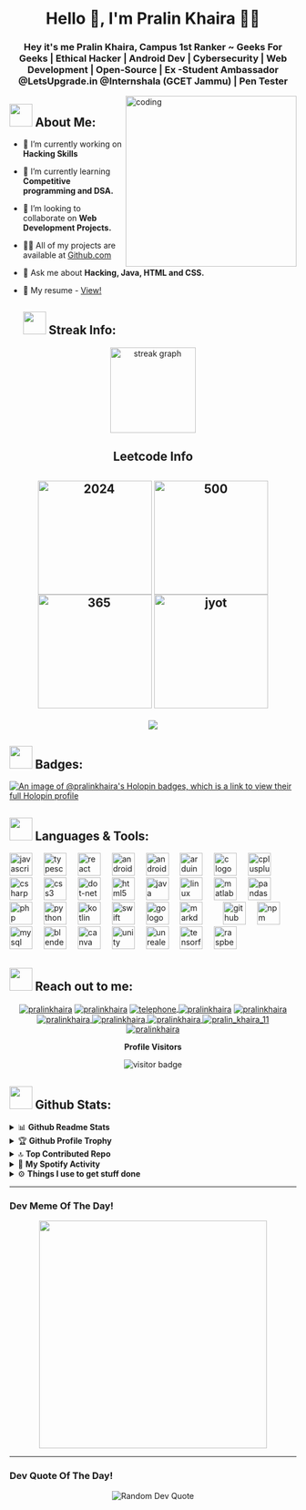 <h1 align="center">Hello 👋, I'm Pralin Khaira 🎯️🚀️</h1>
<h3 align="center">Hey it's me Pralin Khaira, Campus 1st Ranker ~ Geeks For Geeks | Ethical Hacker | Android Dev | Cybersecurity | Web Development | Open-Source | Ex -Student Ambassador @LetsUpgrade.in @Internshala (GCET Jammu) | Pen Tester</h3>

<img align="right" alt="coding" width="300" src="https://media.giphy.com/media/lP8xu5t2DLGG045H8F/giphy.gif">

## <img src="https://media.giphy.com/media/WUlplcMpOCEmTGBtBW/giphy.gif" width="40"> **About Me:**

- 🔭 I’m currently working on **Hacking Skills**
- 🌱 I’m currently learning **Competitive programming and DSA.**
- 👯 I’m looking to collaborate on **Web Development Projects.**
- 👨‍💻 All of my projects are available at <a href="https://github.com/pralinkhaira?tab=repositories" target="blank">Github.com</a>
- 💬 Ask me about **Hacking, Java, HTML and CSS.**
- 📃 My resume - [View!](https://drive.google.com/file/d/1dTb9rDG3XNxOxH1Yf-9UH8uQq666Y-yT/view?usp=sharing)

  ## <img src="https://media.giphy.com/media/WiIuC6fAOoXD2/giphy.gif" width="40"> **Streak Info**:
<div align="center">
  <img src="https://streak-stats.demolab.com?user=pralinkhaira&locale=en&mode=daily&theme=midnight-purple&hide_border=false&border_radius=5&order=3" height="150" alt="streak graph"/>
</div>

<h2 align="center">Leetcode Info<h2>  
<p align="center">
	<a href="https://leetcode.com/pralin1903/" target="_blank"><img align="center" src="https://assets.leetcode.com/static_assets/marketing/2024.gif" alt="2024" height="200" width="200" /></a>
  <a href="https://leetcode.com/pralin1903/" target="_blank"><img align="center" src="https://assets.leetcode.com/static_assets/marketing/500.gif" alt="500" height="200" width="200" /></a>
  <a href="https://leetcode.com/pralin1903/" target="_blank"><img align="center" src="https://assets.leetcode.com/static_assets/marketing/365.gif" alt="365" height="200" width="200" /></a>
  <a href="https://leetcode.com/pralin1903/" target="_blank"><img align="center" src="https://assets.leetcode.com/static_assets/marketing/2024-200.gif" alt="jyot" height="200" width="200" /></a>
</p>
<p align="center">
  
  <img  align=top flex-grow=1 src="https://leetcard.jacoblin.cool/pralin1903?theme=dark&font=Nunito&ext=heatmap" />  
</p>

## <img src="https://media.giphy.com/media/j2pOGeGYKe2xCCKwfi/giphy.gif" width="40"> **Badges:**
[![An image of @pralinkhaira's Holopin badges, which is a link to view their full Holopin profile](https://holopin.me/pralinkhaira1903)](https://holopin.io/@pralinkhaira1903)

## <img src="https://media.giphy.com/media/j2pOGeGYKe2xCCKwfi/giphy.gif" width="40"> **Languages & Tools:**

<div align="left">
  <img src="https://cdn.jsdelivr.net/gh/devicons/devicon/icons/javascript/javascript-original.svg" height="40" alt="javascript logo"  />
  <img width="12" />
  <img src="https://cdn.jsdelivr.net/gh/devicons/devicon/icons/typescript/typescript-original.svg" height="40" alt="typescript logo"  />
  <img width="12" />
  <img src="https://cdn.jsdelivr.net/gh/devicons/devicon/icons/react/react-original.svg" height="40" alt="react logo"  />
  <img width="12" />
  <img src="https://cdn.jsdelivr.net/gh/devicons/devicon/icons/androidstudio/androidstudio-original.svg" height="40" alt="androidstudio logo"  />
  <img width="12" />
  <img src="https://cdn.jsdelivr.net/gh/devicons/devicon/icons/android/android-original.svg" height="40" alt="android logo"  />
  <img width="12" />
  <img src="https://cdn.jsdelivr.net/gh/devicons/devicon/icons/arduino/arduino-original.svg" height="40" alt="arduino logo"  />
  <img width="12" />
  <img src="https://cdn.jsdelivr.net/gh/devicons/devicon/icons/c/c-original.svg" height="40" alt="c logo"  />
  <img width="12" />
  <img src="https://cdn.jsdelivr.net/gh/devicons/devicon/icons/cplusplus/cplusplus-original.svg" height="40" alt="cplusplus logo"  />
  <img width="12" />
  <img src="https://cdn.jsdelivr.net/gh/devicons/devicon/icons/csharp/csharp-original.svg" height="40" alt="csharp logo"  />
  <img width="12" />
  <img src="https://cdn.jsdelivr.net/gh/devicons/devicon/icons/css3/css3-original.svg" height="40" alt="css3 logo"  />
  <img width="12" />
  <img src="https://cdn.jsdelivr.net/gh/devicons/devicon/icons/dot-net/dot-net-original.svg" height="40" alt="dot-net logo"  />
  <img width="12" />
  <img src="https://cdn.jsdelivr.net/gh/devicons/devicon/icons/html5/html5-original.svg" height="40" alt="html5 logo"  />
  <img width="12" />
  <img src="https://cdn.jsdelivr.net/gh/devicons/devicon/icons/java/java-original.svg" height="40" alt="java logo"  />
  <img width="12" />
  <img src="https://cdn.jsdelivr.net/gh/devicons/devicon/icons/linux/linux-original.svg" height="40" alt="linux logo"  />
  <img width="12" />
  <img src="https://cdn.jsdelivr.net/gh/devicons/devicon/icons/matlab/matlab-original.svg" height="40" alt="matlab logo"  />
  <img width="12" />
  <img src="https://cdn.jsdelivr.net/gh/devicons/devicon/icons/pandas/pandas-original.svg" height="40" alt="pandas logo"  />
  <img width="12" />
  <img src="https://cdn.jsdelivr.net/gh/devicons/devicon/icons/php/php-original.svg" height="40" alt="php logo"  />
  <img width="12" />
  <img src="https://cdn.jsdelivr.net/gh/devicons/devicon/icons/python/python-original.svg" height="40" alt="python logo"  />
  <img width="12" />
  <img src="https://cdn.jsdelivr.net/gh/devicons/devicon/icons/kotlin/kotlin-original.svg" height="40" alt="kotlin logo"  />
  <img width="12" />
  <img src="https://cdn.jsdelivr.net/gh/devicons/devicon/icons/swift/swift-original.svg" height="40" alt="swift logo"  />
  <img width="12" />
  <img src="https://cdn.jsdelivr.net/gh/devicons/devicon/icons/go/go-original.svg" height="40" alt="go logo"  />
  <img width="12" />
  <img src="https://cdn.jsdelivr.net/gh/devicons/devicon/icons/markdown/markdown-original.svg" height="40" alt="markdown logo"  />
  <img width="12" />
  <!--<img src="https://cdn.jsdelivr.net/gh/devicons/devicon/icons/amazonwebservices/amazonwebservices-original.svg" height="40" alt="amazonwebservices logo"  />-->
  <img width="12" />
  <img src="https://cdn.jsdelivr.net/gh/devicons/devicon/icons/github/github-original.svg" height="40" alt="github logo"  />
  <img width="12" />
  <img src="https://cdn.jsdelivr.net/gh/devicons/devicon/icons/npm/npm-original-wordmark.svg" height="40" alt="npm logo"  />
  <img width="12" />
  <img src="https://cdn.jsdelivr.net/gh/devicons/devicon/icons/mysql/mysql-original.svg" height="40" alt="mysql logo"  />
  <img width="12" />
  <img src="https://cdn.jsdelivr.net/gh/devicons/devicon/icons/blender/blender-original.svg" height="40" alt="blender logo"  />
  <img width="12" />
  <img src="https://cdn.jsdelivr.net/gh/devicons/devicon/icons/canva/canva-original.svg" height="40" alt="canva logo"  />
  <img width="12" />
  <img src="https://cdn.jsdelivr.net/gh/devicons/devicon/icons/unity/unity-original.svg" height="40" alt="unity logo"  />
  <img width="12" />
  <img src="https://cdn.jsdelivr.net/gh/devicons/devicon/icons/unrealengine/unrealengine-original.svg" height="40" alt="unrealengine logo"  />
  <img width="12" />
  <img src="https://cdn.jsdelivr.net/gh/devicons/devicon/icons/tensorflow/tensorflow-original.svg" height="40" alt="tensorflow logo"  />
  <img width="12" />
  <img src="https://cdn.jsdelivr.net/gh/devicons/devicon/icons/raspberrypi/raspberrypi-original.svg" height="40" alt="raspberrypi logo"  />
</div>

###

<div align="left">
</div>

###

## <img src="https://media.giphy.com/media/LnQjpWaON8nhr21vNW/giphy.gif" width="40"> **Reach out to me:** ️

<p align="center">
<a href="https://linkedin.com/in/pralin-khaira-bb462a252" target="_blank"><img align="center" src="https://img.shields.io/badge/-LinkedIn-0e76a8?style=flat-square&logo=Linkedin&logoColor=white" alt="pralinkhaira" /></a>
<a href="https://pralinkhaira.github.io" target="_blank"><img align="center" src="https://img.shields.io/badge/Website-3b5998?style=flat-square&logo=google-chrome&logoColor=white" alt="pralinkhaira" /></a>
<a href="tel:+917780831020">
  <img align="center" src="https://img.shields.io/badge/-Telephone-0088CC?style=flat-square&logo=telephone&logoColor=white" alt="telephone" />
</a>
<a href="mailto:be.coder.19@gmail.com" target="_blank"><img align="center" src="https://img.shields.io/badge/-Gmail-EA4335?style=flat-square&logo=Gmail&logoColor=white" alt="pralinkhaira" /></a>
<a href="https://www.instagram.com/_khaira.pralin_/" target="_blank">
  <img align="center" src="https://img.shields.io/badge/-Instagram-E4405F?style=flat-square&logo=instagram&logoColor=white" alt="pralinkhaira" />
</a>
<a href="https://leetcode.com/pralin1903/" target="_blank">
  <img align="center" src="https://img.shields.io/badge/-LeetCode-FFA116?style=flat-square&logo=leetcode&logoColor=white" alt="pralinkhaira" />
</a>
<a href="https://auth.geeksforgeeks.org/user/xenomorphing" target="_blank">
  <img align="center" src="https://img.shields.io/badge/-GeeksforGeeks-0F9D58?style=flat-square&logo=geeksforgeeks&logoColor=white" alt="pralinkhaira" />
</a>
<a href="https://codepen.io/BitH0xker/" target="_blank">
  <img align="center" src="https://img.shields.io/badge/-CodePen-000000?style=flat-square&logo=codepen&logoColor=white" alt="pralinkhaira" />
</a>
<a href="https://www.hackerrank.com/pralin_khaira_11" target="_blank">
  <img align="center" src="https://img.shields.io/badge/-HackerRank-2EC866?style=flat-square&logo=hackerrank&logoColor=white" alt="pralin_khaira_11" />
</a>
<a href="https://github.com/pralinkhaira" target="_blank">
  <img align="center" src="https://img.shields.io/badge/-GitHub-181717?style=flat-square&logo=github&logoColor=white" alt="pralinkhaira" />
</a>
<!--<p align="center"> <img src="https://visitcount.itsvg.in/api?id=pralinkhaira&icon=2&color=0" alt="pralinkhaira" /> </p>
<!-- <p align="center"> <img src="https://komarev.com/ghpvc/?username=pralinkhaira&label=Profile Visitors&color=0088cc&style=flat-square" alt="pralinkhaira" /> </p> -->
<!-- <p align="center"><b>Visitor's Count</b></p>
<p align="center"><img src="https://profile-counter.glitch.me/ishitaraina1807/count.svg" alt="visitor badge"/></p> -->

<p align="center"><b>Profile Visitors</b></p>
<p align="center"><img src="https://profile-counter.glitch.me/pralinkhaira/count.svg" alt="visitor badge"/></p>

## <img src="https://media.giphy.com/media/ZCN6F3FAkwsyOGU2RS/giphy.gif" width="40"> **Github Stats:**

<details>
  <summary>📊 <b>Github Readme Stats</b></summary>
 <br />
 <p align="center">
  <a href="https://github.com/pralinkhaira">
   <img width="430" align="center" src="https://github-readme-stats.vercel.app/api?username=pralinkhaira&theme=gotham&hide_border=true&include_all_commits=false&count_private=false">
  </a>
  <a href="https://github.com/abhinandanraj/github-readme-stats">
    <img align="center" src="https://github-readme-streak-stats.herokuapp.com/?user=pralinkhaira&theme=gotham&hide_border=true">
  </a>
  <a href="https://github.com/abhinandanraj/github-readme-stats">
    <img align="center" src="https://github-readme-stats.vercel.app/api/top-langs/?username=pralinkhaira&theme=gotham&hide_border=true&include_all_commits=false&count_private=false&layout=compact">
  </a>
 </p>
</details>

<details>
 <summary>🏆 <b>Github Profile Trophy</b></summary>
 <br />
 <p align="center">
	 <a href="#">
   <img src="https://github-profile-trophy.vercel.app/?username=pralinkhaira&column=8&theme=darkhub"/>
  </a>
 </p>
</details>

<details>
 <summary>🔝 <b>Top Contributed Repo</b></summary>
 <br />
 <p align="center">
	 <a href="#">
   <img src="https://github-contributor-stats.vercel.app/api?username=pralinkhaira&limit=5&theme=dark&combine_all_yearly_contributions=true" alt="Top Contributed Repo"/>
  </a>
 </p>
</details>


<details>
 <summary>🎵 <b>My Spotify Activity</b></summary>
 <div align="center">
    <img src="https://spotify-recently-played-readme.vercel.app/api?user=31s5ov65hcack3kzjoq2iw2emswq&unique={true|1|on|yes}&width=500&count=10">
  </div>
</details>



<details>
  <br />
  <summary>⚙️ <b> Things I use to get stuff done</b></summary>
  	<ul>
  	   <li><b>OS:</b> Windows 11 </li>
	     <li><b>Laptop: </b> Lenovo Legion 5 Intel Core i7 11th Gen</li>
  	   <li><b>Browser: </b> Chrome Web Browser</li>
	     <li><b>Code Editor:</b> VSCode - The best editor out there.</li>
	     <li><b>To Stay Updated:</b> Linkedin </li>
	     <li><b>Chit-Chat:</b> Instagram </li>
	    <br />
	</ul>
</details>

---

### Dev Meme Of The Day!
<div align="center">
<img src='https://randommeme-five.vercel.app/' style="height: 400px;"/>
</div>

---
### Dev Quote Of The Day!
<div align="center">
  <img src="https://quotes-github-readme.vercel.app/api?type=horizontal&theme=radical" alt="Random Dev Quote" />
</div>
